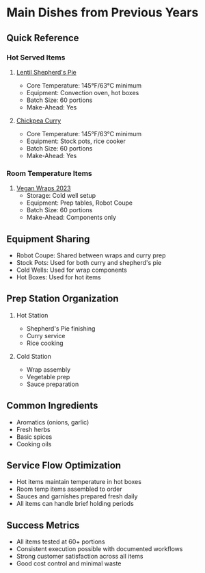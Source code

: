 # Main Dishes from Previous Years

## Quick Reference

### Hot Served Items
1. [Lentil Shepherd's Pie](lentil_shepherds_pie.md)
   - Core Temperature: 145°F/63°C minimum
   - Equipment: Convection oven, hot boxes
   - Batch Size: 60 portions
   - Make-Ahead: Yes

2. [Chickpea Curry](chickpea_curry.md)
   - Core Temperature: 145°F/63°C minimum
   - Equipment: Stock pots, rice cooker
   - Batch Size: 60 portions
   - Make-Ahead: Yes

### Room Temperature Items
1. [Vegan Wraps 2023](vegan_wraps_2023.md)
   - Storage: Cold well setup
   - Equipment: Prep tables, Robot Coupe
   - Batch Size: 60 portions
   - Make-Ahead: Components only

## Equipment Sharing
- Robot Coupe: Shared between wraps and curry prep
- Stock Pots: Used for both curry and shepherd's pie
- Cold Wells: Used for wrap components
- Hot Boxes: Used for hot items

## Prep Station Organization
1. Hot Station
   - Shepherd's Pie finishing
   - Curry service
   - Rice cooking

2. Cold Station
   - Wrap assembly
   - Vegetable prep
   - Sauce preparation

## Common Ingredients
- Aromatics (onions, garlic)
- Fresh herbs
- Basic spices
- Cooking oils

## Service Flow Optimization
- Hot items maintain temperature in hot boxes
- Room temp items assembled to order
- Sauces and garnishes prepared fresh daily
- All items can handle brief holding periods

## Success Metrics
- All items tested at 60+ portions
- Consistent execution possible with documented workflows
- Strong customer satisfaction across all items
- Good cost control and minimal waste 